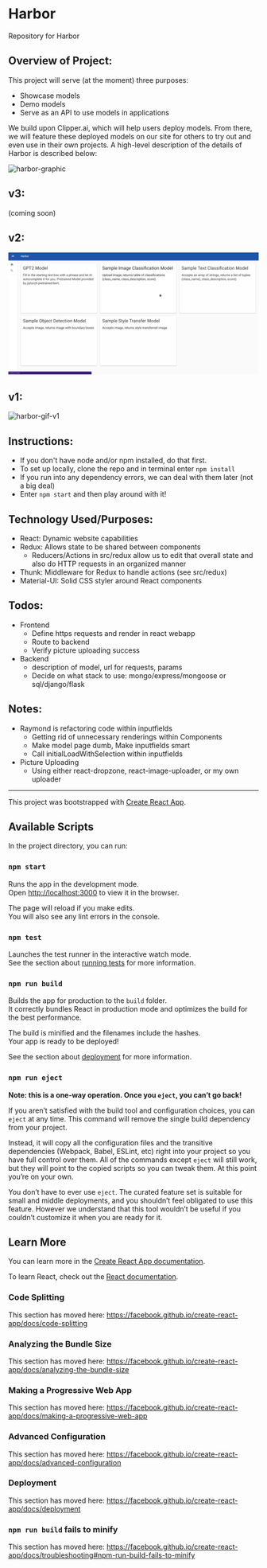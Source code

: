 # Harbor 
Repository for Harbor

## Overview of Project:

This project will serve (at the moment) three purposes:
- Showcase models
- Demo models
- Serve as an API to use models in applications

<p>
We build upon Clipper.ai, which will help users deploy models. From there, we
will feature these deployed models on our site for others to try out and even
use in their own projects. A high-level description of the details of Harbor
is described below:
</p>

![harbor-graphic](./documentation/assets/harbor-graphic.svg)

## v3:
(coming soon)

## v2:
![harbor-gif-v2](./documentation/assets/harbor-gif-v2.gif)

## v1:
![harbor-gif-v1](./documentation/assets/harbor-gif-v1.gif)

## Instructions:

- If you don't have node and/or npm installed, do that first.
- To set up locally, clone the repo and in terminal enter `npm install`
- If you run into any dependency errors, we can deal with them later (not a big deal)
- Enter `npm start` and then play around with it!

## Technology Used/Purposes:
- React: Dynamic website capabilities
- Redux: Allows state to be shared between components
  - Reducers/Actions in src/redux allow us to edit that overall state and also
    do HTTP requests in an organized manner
- Thunk: Middleware for Redux to handle actions (see src/redux)
- Material-UI: Solid CSS styler around React components

## Todos:
- Frontend
  - Define https requests and render in react webapp
  - Route to backend
  - Verify picture uploading success
- Backend
  - description of model, url for requests, params
  - Decide on what stack to use: mongo/express/mongoose or sql/django/flask

## Notes:
- Raymond is refactoring code within inputfields
  - Getting rid of unnecessary renderings within Components
  - Make model page dumb, Make inputfields smart
  - Call initialLoadWithSelection within inputfields
- Picture Uploading
  - Using either react-dropzone, react-image-uploader, or my own uploader

______

This project was bootstrapped with [Create React App](https://github.com/facebook/create-react-app).

## Available Scripts

In the project directory, you can run:

### `npm start`

Runs the app in the development mode.<br>
Open [http://localhost:3000](http://localhost:3000) to view it in the browser.

The page will reload if you make edits.<br>
You will also see any lint errors in the console.

### `npm test`

Launches the test runner in the interactive watch mode.<br>
See the section about [running tests](https://facebook.github.io/create-react-app/docs/running-tests) for more information.

### `npm run build`

Builds the app for production to the `build` folder.<br>
It correctly bundles React in production mode and optimizes the build for the best performance.

The build is minified and the filenames include the hashes.<br>
Your app is ready to be deployed!

See the section about [deployment](https://facebook.github.io/create-react-app/docs/deployment) for more information.

### `npm run eject`

**Note: this is a one-way operation. Once you `eject`, you can’t go back!**

If you aren’t satisfied with the build tool and configuration choices, you can `eject` at any time. This command will remove the single build dependency from your project.

Instead, it will copy all the configuration files and the transitive dependencies (Webpack, Babel, ESLint, etc) right into your project so you have full control over them. All of the commands except `eject` will still work, but they will point to the copied scripts so you can tweak them. At this point you’re on your own.

You don’t have to ever use `eject`. The curated feature set is suitable for small and middle deployments, and you shouldn’t feel obligated to use this feature. However we understand that this tool wouldn’t be useful if you couldn’t customize it when you are ready for it.

## Learn More

You can learn more in the [Create React App documentation](https://facebook.github.io/create-react-app/docs/getting-started).

To learn React, check out the [React documentation](https://reactjs.org/).

### Code Splitting

This section has moved here: https://facebook.github.io/create-react-app/docs/code-splitting

### Analyzing the Bundle Size

This section has moved here: https://facebook.github.io/create-react-app/docs/analyzing-the-bundle-size

### Making a Progressive Web App

This section has moved here: https://facebook.github.io/create-react-app/docs/making-a-progressive-web-app

### Advanced Configuration

This section has moved here: https://facebook.github.io/create-react-app/docs/advanced-configuration

### Deployment

This section has moved here: https://facebook.github.io/create-react-app/docs/deployment

### `npm run build` fails to minify

This section has moved here: https://facebook.github.io/create-react-app/docs/troubleshooting#npm-run-build-fails-to-minify
